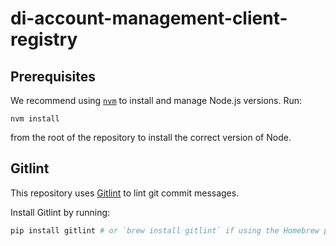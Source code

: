 # di-account-management-client-registry

## Prerequisites

We recommend using [`nvm`](https://github.com/nvm-sh/nvm) to install and manage Node.js versions. Run:

```
nvm install
```

from the root of the repository to install the correct version of Node.


## Gitlint

This repository uses [Gitlint](https://jorisroovers.com/gitlint/latest/) to lint git commit messages.

Install Gitlint by running:

```bash
pip install gitlint # or `brew install gitlint` if using the Homebrew package manager
```